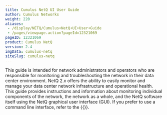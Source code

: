 ```yaml
---
title: Cumulus NetQ UI User Guide
author: Cumulus Networks
weight: 220
aliases:
 - /display/NETQ/Cumulus+NetQ+UI+User+Guide
 - /pages/viewpage.action?pageId=12321069
pageID: 12321069
product: Cumulus NetQ
version: 2.4
imgData: cumulus-netq
siteSlug: cumulus-netq
---
```

This guide is intended for network administrators and operators who are
responsible for monitoring and troubleshooting the network in their data
center environment. NetQ 2.x offers the ability to easily monitor and
manage your data center network infrastructure and operational health.
This guide provides instructions and information about monitoring
individual components of the network, the network as a whole, and the
NetQ software itself using the NetQ graphical user interface (GUI). If
you prefer to use a command line interface, refer to the
{{<link title="Cumulus NetQ CLI User Guide">}}.
